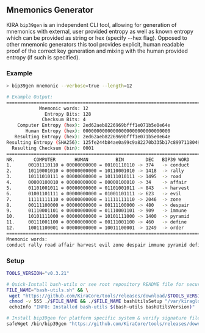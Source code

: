 ## Mnemonics Generator

KIRA `bip39gen` is an independent CLI tool, allowing for generation of mnemonics with external, user provided entropy as well as known entropy which can be provided as string or hex (specify --hex flag). Opposed to other mnemonic generators this tool provides explicit, human readable proof of the correct key generation and mixing with the human provided entropy (if such is specified).

### Example

```bash
> bip39gen mnemonic --verbose=true --length=12

# Example Output:
============================================================================================
            Mnemonic words: 12
              Entropy Bits: 128
             Checksum Bits: 4
    Computer Entropy (hex): 2ed62aeb8226969bfff1e071b5e0e64e
       Human Entropy (hex): 00000000000000000000000000000000
   Resulting Entropy (hex): 2ed62aeb8226969bfff1e071b5e0e64e
Resulting Entropy (SHA256): 125fe244b84ae0a99c9a82270b335b17c899711804959912b4b0178d5128d1ba
  Resulting Checksum (bin): 0001
============================================================================================
NR.       COMPUTER       HUMAN          BIN        DEC   BIP39 WORD
1.      00101110110 ⊕ 00000000000 = 00101110110 -> 374   -> conduct
2.      10110001010 ⊕ 00000000000 = 10110001010 -> 1418  -> rally
3.      10111010111 ⊕ 00000000000 = 10111010111 -> 1495  -> road
4.      00000100010 ⊕ 00000000000 = 00000100010 -> 34    -> affair
5.      01101001011 ⊕ 00000000000 = 01101001011 -> 843   -> harvest
6.      01001101111 ⊕ 00000000000 = 01001101111 -> 623   -> evil
7.      11111111110 ⊕ 00000000000 = 11111111110 -> 2046  -> zone
8.      00111100000 ⊕ 00000000000 = 00111100000 -> 480   -> despair
9.      01110001101 ⊕ 00000000000 = 01110001101 -> 909   -> immune
10.     10101111000 ⊕ 00000000000 = 10101111000 -> 1400  -> pyramid
11.     00111001100 ⊕ 00000000000 = 00111001100 -> 460   -> define
12.     10011100001 ⊕ 00000000000 = 10011100001 -> 1249  -> order
============================================================================================
Mnemonic words:
conduct rally road affair harvest evil zone despair immune pyramid define order
```

### Setup

```bash
TOOLS_VERSION="v0.3.21"

# Quick-Install bash-utils or see root repository README file for secure download
FILE_NAME="bash-utils.sh" && \
 wget "https://github.com/KiraCore/tools/releases/download/$TOOLS_VERSION/${FILE_NAME}" -O ./$FILE_NAME && \
 chmod -v 555 ./$FILE_NAME && ./$FILE_NAME bashUtilsSetup "/var/kiraglob" && . /etc/profile && \
 echoInfo "INFO: Installed bash-utils $(bash-utils bashUtilsVersion)"

# Install bip39gen for platform specific system & verify signature file
safeWget /bin/bip39gen "https://github.com/KiraCore/tools/releases/download/$TOOLS_VERSION/bip39gen-$(getPlatform)-$(getArch).deb" "QmeqFDLGfwoWgCy2ZEFXerVC5XW8c5xgRyhK5bLArBr2ue"
```